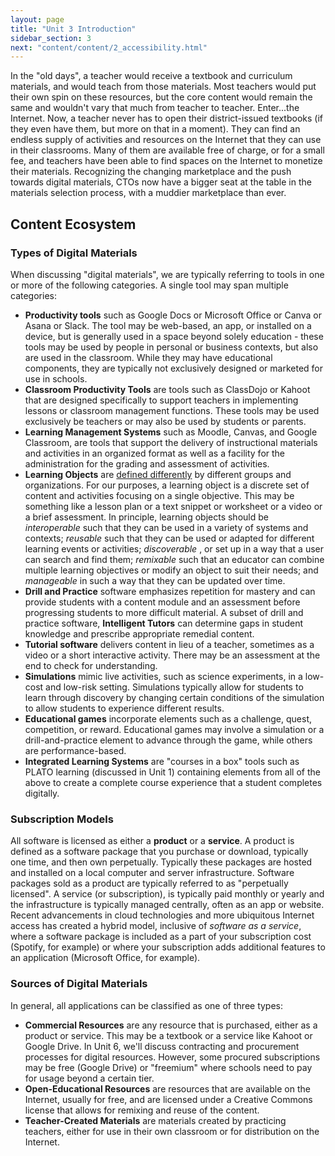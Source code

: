 ```yaml
---
layout: page
title: "Unit 3 Introduction"
sidebar_section: 3
next: "content/content/2_accessibility.html"
---
```

 In the "old days", a teacher would receive a textbook and curriculum materials, and would teach from those materials. Most teachers would put their own spin on these resources, but the core content would remain the same and wouldn't vary that much from teacher to teacher. Enter...the Internet. Now, a teacher never has to open their district-issued textbooks (if they even have them, but more on that in a moment).  They can find an endless supply of activities and resources on the Internet that they can use in their classrooms. Many of them are available free of charge, or for a small fee, and teachers have been able to find spaces on the Internet to monetize their materials. Recognizing the changing marketplace and the push towards digital materials, CTOs now have a bigger seat at the table in the materials selection process, with a muddier marketplace than ever.

## Content Ecosystem

### Types of Digital Materials
When discussing "digital materials", we are typically referring to tools in one or more of the following categories. A single tool may span multiple categories:
* **Productivity tools** such as Google Docs or Microsoft Office or Canva or Asana or Slack. The tool may be web-based, an app, or installed on a device, but is generally used in a space beyond solely education - these tools may be used by people in personal or business contexts, but also are used in the classroom. While they may have educational components, they are typically not exclusively designed or marketed for use in schools.
* **Classroom Productivity Tools** are tools such as ClassDojo or Kahoot that are designed specifically to support teachers in implementing lessons or classroom management functions. These tools may be used exclusively be teachers or may also be used by students or parents.
* **Learning Management Systems** such as Moodle, Canvas, and Google Classroom, are tools that support the delivery of instructional materials and activities in an organized format as well as a facility for the administration for the grading and assessment of activities. 
* **Learning Objects** are [defined differently][1] by different groups and organizations. For our purposes, a learning object is a discrete set of content and activities focusing on a single objective.  This may be something like a lesson plan or a text snippet or worksheet or a video or a brief assessment. In principle, learning objects should be  _interoperable_ such that they can be used in a variety of systems and contexts; _reusable_ such that they can be used or adapted for different learning events or activities;  _discoverable_ , or set up in a way that a user can search and find them; _remixable_ such that an educator can combine multiple learning objectives or modify an object to suit their needs; and _manageable_ in such a way that they can be updated over time. 
* **Drill and Practice** software emphasizes repetition for mastery and can provide students with a content module and an assessment before progressing students to more difficult material. A subset of drill and practice software, **Intelligent Tutors** can determine gaps in student knowledge and prescribe appropriate remedial content.
* **Tutorial software** delivers content in lieu of a teacher, sometimes as a video or a short interactive activity. There may be an assessment at the end to check for understanding.
* **Simulations** mimic live activities, such as science experiments, in a low-cost and low-risk setting. Simulations typically allow for students to learn through discovery by changing certain conditions of the simulation to allow students to experience different results.
* **Educational games** incorporate elements such as a challenge, quest, competition, or reward. Educational games may involve a simulation or a drill-and-practice element to advance through the game, while others are performance-based. 
* **Integrated Learning Systems** are "courses in a box" tools such as PLATO learning (discussed in Unit 1) containing elements from all of the above to create a complete course experience that a student completes digitally.

### Subscription Models
All software is licensed as either a **product** or a **service**. A product is defined as a software package that you purchase or download, typically one time, and then own perpetually. Typically these packages are hosted and installed on a local computer and server infrastructure. Software packages sold as a product are typically referred to as "perpetually licensed". A service (or subscription), is typically paid monthly or yearly and the infrastructure is typically managed centrally, often as an app or website. Recent advancements in cloud technologies and more ubiquitous Internet access has created a hybrid model, inclusive of _software as a service_, where a software package is included as a part of your subscription cost (Spotify, for example) or where your subscription adds additional features to an application (Microsoft Office, for example).

### Sources of Digital Materials
In general, all applications can be classified as one of three types:
* **Commercial Resources** are any resource that is purchased, either as a product or service. This may be a textbook or a service like Kahoot or Google Drive. In Unit 6, we'll discuss contracting and procurement processes for digital resources. However, some procured subscriptions may be free (Google Drive) or "freemium" where schools need to pay for usage beyond a certain tier.
* **Open-Educational Resources** are resources that are available on the Internet, usually for free, and are licensed under a Creative Commons license that allows for remixing and reuse of the content. 
* **Teacher-Created Materials** are materials created by practicing teachers, either for use in their own classroom or for distribution on the Internet.

[1]:	https://www.instructionaldesign.org/concepts/learning_objects/